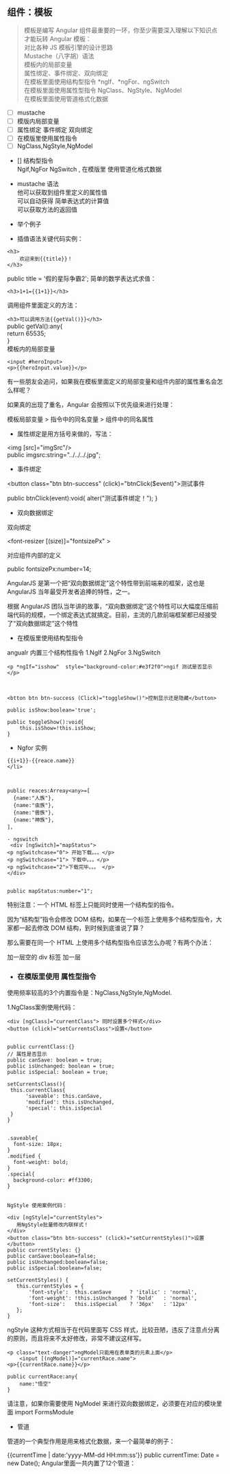 ## 组件：模板


> 模板是编写 Angular 组件最重要的一环，你至少需要深入理解以下知识点才能玩转 Angular 模板：  
> 对比各种 JS 模板引擎的设计思路  
> Mustache（八字胡）语法  
> 模板内的局部变量  
> 属性绑定、事件绑定、双向绑定  
> 在模板里面使用结构型指令 *ngIf、*ngFor、ngSwitch  
> 在模板里面使用属性型指令 NgClass、NgStyle、NgModel  
> 在模板里面使用管道格式化数据  
- [ ] mustache 
- [ ] 模版内局部变量 
- [ ] 属性绑定 事件绑定  双向绑定
- [ ] 在模版里使用属性指令
- [ ] NgClass,NgStyle,NgModel
-  [] 结构型指令  
Ngif,NgFor NgSwitch ,
在模版里 使用管道化格式数据

- mustache 语法  
他可以获取到组件里定义的属性值  
可以自动获得 简单表达式的计算值  
可以获取方法的返回值

- 举个例子 
- 插值语法关键代码实例：


```
<h3>
    欢迎来到{{title}}！
</h3>
```
public title = '假的星际争霸2'; 
简单的数学表达式求值：
```
<h3>1+1={{1+1}}</h3>
```
调用组件里面定义的方法：

```<h3>可以调用方法{{getVal()}}</h3>```  
public getVal():any{  
    return 65535;  
}  
模板内的局部变量
```
<input #heroInput>
<p>{{heroInput.value}}</p>
``` 
有一些朋友会追问，如果我在模板里面定义的局部变量和组件内部的属性重名会怎么样呢？

如果真的出现了重名，Angular 会按照以下优先级来进行处理：

模板局部变量 > 指令中的同名变量 > 组件中的同名属性

- 属性绑定是用方括号来做的，写法：

<img [src]="imgSrc"/>  
public imgsrc:string="../../../.jpg";

 - 事件绑定

<button  class="btn btn-success" (click)="btnClick($event)">测试事件</button>

public btnClick(event):void{
    alter("测试事件绑定！");
}

- 双向数据绑定

双向绑定


<font-resizer [(size)]="fontsizePx" ></font-resizer>

对应组件内部的定义

public fontsizePx:number=14;  

AngularJS 是第一个把“双向数据绑定”这个特性带到前端来的框架，这也是 AngularJS 当年最受开发者追捧的特性，之一。  

根据 AngularJS 团队当年讲的故事，“双向数据绑定”这个特性可以大幅度压缩前端代码的规模，一个绑定表达式就搞定。目前，主流的几款前端框架都已经接受了“双向数据绑定”这个特性


- 在模版里使用结构型指令

angualr 内置三个结构性指令 1.NgIf 2.NgFor 3.NgSwitch  


```
<p *ngIf="isshow"  style="background-color:#e3f2f0">ngif 测试是否显示</p>



<btton btn btn-success (Click)="toggleShow()">控制显示还是隐藏</button>

```
```
public isShow:boolean='true';
 
public toggleShow():void{
    this.isShow=!this.isShow;
}  
```

- Ngfor 实例
 ``` <li *ngFor="let reace of reaces,let i=index;">
{{i+1}}-{{reace.name}}
</li>



public reaces:Arreay<any>=[
   {name:"人族"},
   {name:"虫族"},
   {name:"兽族"},
   {name:"神族"},
]，
```

```
- ngswitch
 <div [ngSwitch]="mapStatus">
<p ngSwitchcase="0"> 开始下载。。。</p>
<p ngSwitchcase="1"> 下载中。。。</p>
<p ngSwitchcase="2">下载完毕。。。 </p>
</div>


public mapStatus:number="1";
```
特别注意：一个 HTML 标签上只能同时使用一个结构型的指令。

因为“结构型”指令会修改 DOM 结构，如果在一个标签上使用多个结构型指令，大家都一起去修改 DOM 结构，到时候到底谁说了算？

那么需要在同一个 HTML 上使用多个结构型指令应该怎么办呢？有两个办法：

加一层空的 div 标签
加一层<ng-container>

- ### 在模版里使用 属性型指令
 使用频率较高的3个内置指令是：NgClass,NgStyle,NgModel.
 
 1.NgClass案例使用代码：
  ```
<div [ngClass]="currentClass"> 同时设置多个样式</div>
<button (click)="setCurrentsClass">设置</button>


public currentClass:{}
// 属性是否显示
public canSave: boolean = true;
public isUnchanged: boolean = true;
public isSpecial: boolean = true;

setCurrentsClass(){
   this.currentClass{
        'saveable': this.canSave,
        'modified': this.isUnchanged,
        'special': this.isSpecial
   }
}


.saveable{
    font-size: 18px;
} 
.modified {
    font-weight: bold;
}
.special{
    background-color: #ff3300;
}
 ```
 
 ```
 
 NgStyle 使用案例代码：

<div [ngStyle]="currentStyles">
    用NgStyle批量修改内联样式！
</div>
<button class="btn btn-success" (click)="setCurrentStyles()">设置</button>
public currentStyles: {}
public canSave:boolean=false;
public isUnchanged:boolean=false;
public isSpecial:boolean=false;

setCurrentStyles() {
    this.currentStyles = {
        'font-style':  this.canSave      ? 'italic' : 'normal',
        'font-weight': !this.isUnchanged ? 'bold'   : 'normal',
        'font-size':   this.isSpecial    ? '36px'   : '12px'
    };
}

```
ngStyle 这种方式相当于在代码里面写 CSS 样式，比较丑陋，违反了注意点分离的原则，而且将来不太好修改，非常不建议这样写。

```
<p class="text-danger">ngModel只能用在表单类的元素上面</p>
    <input [(ngModel)]="currentRace.name">
<p>{{currentRace.name}}</p>

public currentRace:any{
    name:"悟空"
}

```
请注意，如果你需要使用 NgModel 来进行双向数据绑定，必须要在对应的模块里面 import FormsModule
- 管道

管道的一个典型作用是用来格式化数据，来一个最简单的例子：

{{currentTime | date:'yyyy-MM-dd HH:mm:ss'}}
public currentTime: Date = new Date();
Angular里面一共内置了12个管道：

